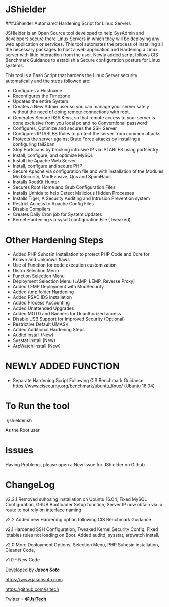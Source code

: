 # JShielder



###JShielder Automared Hardening Script for Linux Servers

JSHielder is an Open Source tool developed to help SysAdmin and developers secure there Linux Servers in which they will be deploying any web application or services. This tool automates the process of installing all the necessary packages to host a web application and Hardening a Linux server with little interaction from the user. Newly added script follows CIS Benchmark Guidance to establish a Secure configuration posture for Linux systems.

This tool is a Bash Script that hardens the Linux Server security automatically and the steps followed are:

* Configures a Hostname
* Reconfigures the Timezone
* Updates the entire System
* Creates a New Admin user so you can manage your server safely without the need of doing remote connections with root.
* Generates Secure RSA Keys, so that remote access to your server is done exclusive from you local pc and no Conventional password
* Configures, Optimize and secures the SSH Server
* Configures IPTABLES Rules to protect the server from common attacks
* Protects the server against Brute Force attacks by installing a configuring fail2ban
* Stop Portscans by blocking intrusive IP via IPTABLES using portsentry
* Install, configure, and optimize MySQL
* Install the Apache Web Server
* Install, configure and secure PHP
* Secure Apache via configuration file and with installation of the Modules ModSecurity, ModEvasive, Qos and SpamHaus
* Installs RootKit Hunter
* Secures Root Home and Grub Configuration Files
* Installs Unhide to help Detect Malicious Hidden Processes
* Installs Tiger, A Security Auditing and Intrusion Prevention system
* Restrict Access to Apache Config Files
* Disable Compilers
* Creates Daily Cron job for System Updates
* Kernel Hardening via sysctl configuration File (Tweaked)

# Other Hardening Steps


* Added PHP Suhosin Installation to protect PHP Code and Core for Known and Unknown flaws
* Use of Function for code execution customization
* Distro Selection Menu
* Function Selection Menu
* Deployment Selection Menu (LAMP, LEMP, Reverse Proxy)
* Added LEMP Deployment with ModSecurity
* Added /tmp folder Hardening
* Added PSAD IDS installation
* Added Process Accounting
* Added Unattended Upgrades
* Added MOTD and Banners for Unauthorized access
* Disable USB Support for Improved Security (Optional)
* Restrictive Default UMASK
* Added Additional Hardening Steps
* Auditd install (New)
* Sysstat install (New)
* ArpWatch install (New)


# NEWLY ADDED FUNCTION

* Separate Hardening Script Following CIS Benchmark Guidance
  https://www.cisecurity.org/benchmark/ubuntu_linux/ (Ubuntu 16.04)


# To Run the tool


./jshielder.sh

As the Root user


# Issues


Having Problems, please open a New Issue for JShielder on Github.

# ChangeLog

v2.2.1 Removed suhosing installation on Ubuntu 16.04, Fixed MySQL Configuration, GRUB Bootloader Setup function,
Server IP now obtain via ip route to not rely on interface naming

v2.2 Added new Hardening option following CIS Benchmark Guidance

v2.1 Hardened SSH Configuration, Tweaked Kernel Security Config, Fixed iptables rules not loading on Boot. Added auditd, sysstat, arpwatch install.

v2.0 More Deployment Options, Selection Menu, PHP Suhosin installation, Cleaner Code,

v1.0 - New Code


Developed by ***Jason Soto***

https://www.jasonsoto.com

https://github.com/jsitech

Twitter = [**@JsiTech**](http://www.twitter.com/JsiTech)
